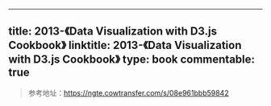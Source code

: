 
---
title: 2013-《Data Visualization with D3.js Cookbook》
linktitle: 2013-《Data Visualization with D3.js Cookbook》
type: book
commentable: true
---

> 参考地址：https://ngte.cowtransfer.com/s/08e961bbb59842

    